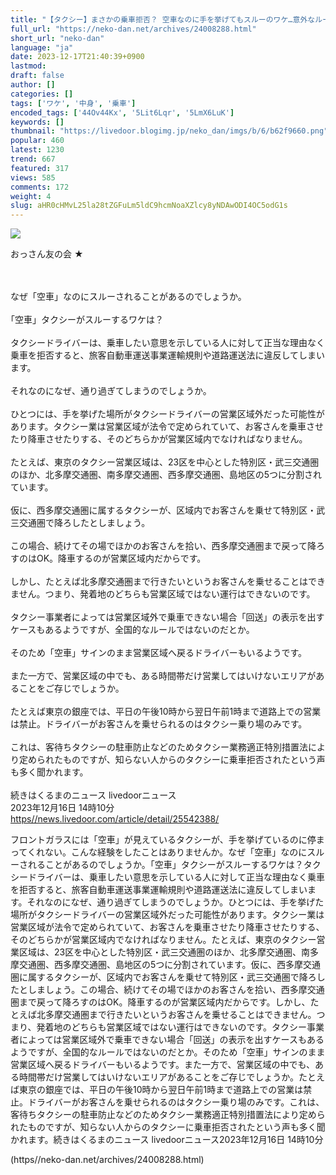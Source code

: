```yaml
---
title: "【タクシー】まさかの乗車拒否？ 空車なのに手を挙げてもスルーのワケ…意外なルールの中身... "
full_url: "https://neko-dan.net/archives/24008288.html"
short_url: "neko-dan"
language: "ja"
date: 2023-12-17T21:40:39+0900
lastmod: 
draft: false
author: []
categories: []
tags: ['ワケ', '中身', '乗車']
encoded_tags: ['44Ov44Kx', '5Lit6Lqr', '5LmX6LuK']
keywords: []
thumbnail: "https://livedoor.blogimg.jp/neko_dan/imgs/b/6/b62f9660.png"
popular: 460
latest: 1230
trend: 667
featured: 317
views: 585
comments: 172
weight: 4
slug: aHR0cHMvL25la28tZGFuLm5ldC9hcmNoaXZlcy8yNDAwODI4OC5odG1s
---
```


![](https://livedoor.blogimg.jp/neko_dan/imgs/b/6/b62f9660.png)

<div><p>おっさん友の会 ★ </p><br> <br> なぜ「空車」なのにスルーされることがあるのでしょうか。 <br> <br> ｢空車」タクシーがスルーするワケは？ <br> <br> タクシードライバーは、乗車したい意思を示している人に対して正当な理由なく乗車を拒否すると、旅客自動車運送事業運輸規則や道路運送法に違反してしまいます。 <br> <br> それなのになぜ、通り過ぎてしまうのでしょうか。 <br> <br> ひとつには、手を挙げた場所がタクシードライバーの営業区域外だった可能性があります。タクシー業は営業区域が法令で定められていて、お客さんを乗車させたり降車させたりする、そのどちらかが営業区域内でなければなりません。 <br> <br> たとえば、東京のタクシー営業区域は、23区を中心とした特別区・武三交通圏のほか、北多摩交通圏、南多摩交通圏、西多摩交通圏、島地区の5つに分割されています。 <br> <br> 仮に、西多摩交通圏に属するタクシーが、区域内でお客さんを乗せて特別区・武三交通圏で降ろしたとしましょう。 <br> <br> この場合、続けてその場でほかのお客さんを拾い、西多摩交通圏まで戻って降ろすのはOK。降車するのが営業区域内だからです。 <br> <br> しかし、たとえば北多摩交通圏まで行きたいというお客さんを乗せることはできません。つまり、発着地のどちらも営業区域ではない運行はできないのです。 <br> <br> タクシー事業者によっては営業区域外で乗車できない場合「回送」の表示を出すケースもあるようですが、全国的なルールではないのだとか。 <br> <br> そのため「空車」サインのまま営業区域へ戻るドライバーもいるようです。 <br> <br> また一方で、営業区域の中でも、ある時間帯だけ営業してはいけないエリアがあることをご存じでしょうか。 <br> <br> たとえば東京の銀座では、平日の午後10時から翌日午前1時まで道路上での営業は禁止。ドライバーがお客さんを乗せられるのはタクシー乗り場のみです。 <br> <br> これは、客待ちタクシーの駐車防止などのためタクシー業務適正特別措置法により定められたものですが、知らない人からのタクシーに乗車拒否されたという声も多く聞かれます。 <br> <br> 続きはくるまのニュース livedoorニュース <br> 2023年12月16日 14時10分 <br> <a href='https//news.livedoor.com/article/detail/25542388/' target='_blank'>https//news.livedoor.com/article/detail/25542388/</a> <p>フロントガラスには「空車」が見えているタクシーが、手を挙げているのに停まってくれない。こんな経験をしたことはありませんか。なぜ「空車」なのにスルーされることがあるのでしょうか。｢空車」タクシーがスルーするワケは？タクシードライバーは、乗車したい意思を示している人に対して正当な理由なく乗車を拒否すると、旅客自動車運送事業運輸規則や道路運送法に違反してしまいます。それなのになぜ、通り過ぎてしまうのでしょうか。ひとつには、手を挙げた場所がタクシードライバーの営業区域外だった可能性があります。タクシー業は営業区域が法令で定められていて、お客さんを乗車させたり降車させたりする、そのどちらかが営業区域内でなければなりません。たとえば、東京のタクシー営業区域は、23区を中心とした特別区・武三交通圏のほか、北多摩交通圏、南多摩交通圏、西多摩交通圏、島地区の5つに分割されています。仮に、西多摩交通圏に属するタクシーが、区域内でお客さんを乗せて特別区・武三交通圏で降ろしたとしましょう。この場合、続けてその場でほかのお客さんを拾い、西多摩交通圏まで戻って降ろすのはOK。降車するのが営業区域内だからです。しかし、たとえば北多摩交通圏まで行きたいというお客さんを乗せることはできません。つまり、発着地のどちらも営業区域ではない運行はできないのです。タクシー事業者によっては営業区域外で乗車できない場合「回送」の表示を出すケースもあるようですが、全国的なルールではないのだとか。そのため「空車」サインのまま営業区域へ戻るドライバーもいるようです。また一方で、営業区域の中でも、ある時間帯だけ営業してはいけないエリアがあることをご存じでしょうか。たとえば東京の銀座では、平日の午後10時から翌日午前1時まで道路上での営業は禁止。ドライバーがお客さんを乗せられるのはタクシー乗り場のみです。これは、客待ちタクシーの駐車防止などのためタクシー業務適正特別措置法により定められたものですが、知らない人からのタクシーに乗車拒否されたという声も多く聞かれます。続きはくるまのニュース livedoorニュース2023年12月16日 14時10分</p></div>

(https//neko-dan.net/archives/24008288.html)
